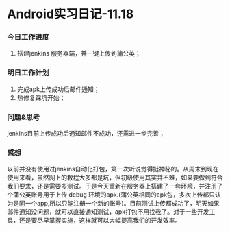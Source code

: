 # Android实习日记-11.18

### 今日工作进度

1. 搭建jenkins 服务器端，并一键上传到蒲公英；

### 明日工作计划

1. 完成apk上传成功后邮件通知；
2. 热修复踩坑开始；

### 问题&思考

jenkins目前上传成功后通知邮件不成功，还需进一步完善；

### 感想

以前并没有使用过jenkins自动化打包，第一次听说觉得挺神秘的。从周末到现在使用来看，虽然网上的教程大多都是坑，但初级使用其实并不难，如果要做到符合我们要求，还是需要多测试。于是今天重新在服务器上搭建了一套环境，并注册了个蒲公英账号用于上传 debug 环境的apk.(蒲公英相同的apk包，多次上传都只认为是同一个app,所以只能注册一个新的账号)。目前测试上传都成功了，明天如果邮件通知没问题，就可以直接通知测试，apk打包不用找我了。对于一些开发工具，还是要尽早掌握实施，这样就可以大幅提高我们的开发效率。

